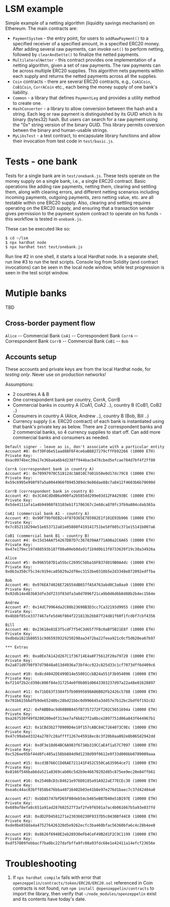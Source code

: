 # LSM example
Simple example of a netting algorithm (liquidity savings mechanism) on
Ethereum. The main contracts are:

* `PaymentSystem` - the entry point, for users to `addRawPayment()` to a specified receiver
   of a specified amount, in a specified ERC20 money. After adding several raw payments,
   can invoke `net()` to perform netting, followed by `clearAndSette()` to finalize the
   netted payments.
* `MultilateralNetter` - this contract provides one implementation of a netting algorithm,
   given a set of raw payments. The raw payments can be across multiple ERC20 supplies. This
   algorithm nets payments within each supply and returns the netted payments across all the
   supplies.
* `Coin` contracts - there are several ERC20 contracts, e.g., `CoA1Coin`, `CoB1Coin`, `CorrACoin`
   etc., each being the money supply of one bank's liability.
*  `Common` - a library that defines `PaymentLeg` and provides a utility method to create one.
*  `HashConverter` - a library to allow conversion between the hash and a string. Each leg or
   raw payment is distinguished by its GUID which is its binary (bytes32) hash. But users can
   search for a raw payment using the "0x" string version of the binary GUID. This library
   permits coversion betwen the binary and human-usable strings.
*  `MyLibsTest` - a test contract, to encapsulate library functions and allow their invocation
   from test code in `test/basic.js`.

# Tests - one bank
Tests for a single bank are in `test/onebank.js`.  These tests operate on the money supply
on a single bank, i.e., a single ERC20 contract. Basic operations like adding raw payments,
netting them, clearing and settling them, along with clearing errors, and different
netting scenarios including incoming payments, outgoing payments, zero netting value, etc.
are all testable within one ERC20 supply. Also, clearing and settling requires operating
on the ERC20 supply, and ensuring that a transaction sender gives permission to the payment
system contract to operate on his funds - this workflow is tested in `onebank.js`.

These can be executed like so:
```
$ cd ~/lsm
$ npx hardhat node
$ npx hardhat test test/onebank.js
```
Run line #2 in one shell, it starts a local Hardhat node. In a separate shell, run line #3 to
run the test scripts. Console log from Solidity (and contract invocations) can be seen in the
local node window, while test progression is seen in the test script window.

# Mutiple banks
TBD

## Cross-border payment flow

`Alice` -- Commercial Bank `CoA1` -- Correspondent Bank `CorrA` -- Correspondent Bank `CorrB` -- Commercial Bank `CoB1` -- `Bob`

## Accounts setup
These accounts and private keys are from the local Hardhat node, for *testing only*.
Never use on production networks!

Assumptions:
* 2 countries A & B
* One correspondent bank per country, CorrA, CorrB
* Commercial banks in country A (CoA1, CoA2 ..), country B (CoB1, CoB2 ..)
* Consumers in country A (Alice, Andrew ..), country B (Bob, Bill ..)
* Currency supply (i.e. ERC20 contract) of each bank is instantiated using that
bank's private key as below. There are 2 correspondent banks and 2 commercial banks,
so 4 currency supplies to start off. Can add more commercial banks and consumers as
needed.


```
Default signer - leave as is, don't associate with a particular entity
Account #0: 0xf39Fd6e51aad88F6F4ce6aB8827279cffFb92266 (10000 ETH)
Private Key: 0xac0974bec39a17e36ba4a6b4d238ff944bacb478cbed5efcae784d7bf4f2ff80

CorrA (correspondent bank in country A)
Account #1: 0x70997970C51812dc3A010C7d01b50e0d17dc79C8 (10000 ETH)
Private Key: 0x59c6995e998f97a5a0044966f0945389dc9e86dae88c7a8412f4603b6b78690d

CorrB (correspondent bank in country B)
Account #2: 0x3C44CdDdB6a900fa2b585dd299e03d12FA4293BC (10000 ETH)
Private Key: 0x5de4111afa1a4b94908f83103eb1f1706367c2e68ca870fc3fb9a804cdab365a

CoA1 (commercial bank A1 - country A)
Account #3: 0x90F79bf6EB2c4f870365E785982E1f101E93b906 (10000 ETH)
Private Key: 0x7c852118294e51e653712a81e05800f419141751be58f605c371e15141b007a6

CoB1 (commercial bank B1 - country B)
Account #4: 0x15d34AAf54267DB7D7c367839AAf71A00a2C6A65 (10000 ETH)
Private Key: 0x47e179ec197488593b187f80a00eb0da91f1b9d0b13f8733639f19c30a34926a

Alice
Account #5: 0x9965507D1a55bcC2695C58ba16FB37d819B0A4dc (10000 ETH)
Private Key: 0x8b3a350cf5c34c9194ca85829a2df0ec3153be0318b5e2d3348e872092edffba

Bob
Account #6: 0x976EA74026E726554dB657fA54763abd0C3a0aa9 (10000 ETH)
Private Key: 0x92db14e403b83dfe3df233f83dfa3a0d7096f21ca9b0d6d6b8d88b2b4ec1564e

Andrew
Account #7: 0x14dC79964da2C08b23698B3D3cc7Ca32193d9955 (10000 ETH)
Private Key: 0x4bbbf85ce3377467afe5d46f804f221813b2bb87f24d81f60f1fcdbf7cbf4356

Bill
Account #8: 0x23618e81E3f5cdF7f54C3d65f7FBc0aBf5B21E8f (10000 ETH)
Private Key: 0xdbda1821b80551c9d65939329250298aa3472ba22feea921c0cf5d620ea67b97

*** Extras

Account #9: 0xa0Ee7A142d267C1f36714E4a8F75612F20a79720 (10000 ETH)
Private Key: 0x2a871d0798f97d79848a013d4936a73bf4cc922c825d33c1cf7073dff6d409c6

Account #10: 0xBcd4042DE499D14e55001CcbB24a551F3b954096 (10000 ETH)
Private Key: 0xf214f2b2cd398c806f84e317254e0f0b801d0643303237d97a22a48e01628897

Account #11: 0x71bE63f3384f5fb98995898A86B02Fb2426c5788 (10000 ETH)
Private Key: 0x701b615bbdfb9de65240bc28bd21bbc0d996645a3dd57e7b12bc2bdf6f192c82

Account #12: 0xFABB0ac9d68B0B445fB7357272Ff202C5651694a (10000 ETH)
Private Key: 0xa267530f49f8280200edf313ee7af6b827f2a8bce2897751d06a843f644967b1

Account #13: 0x1CBd3b2770909D4e10f157cABC84C7264073C9Ec (10000 ETH)
Private Key: 0x47c99abed3324a2707c28affff1267e45918ec8c3f20b8aa892e8b065d2942dd

Account #14: 0xdF3e18d64BC6A983f673Ab319CCaE4f1a57C7097 (10000 ETH)
Private Key: 0xc526ee95bf44d8fc405a158bb884d9d1238d99f0612e9f33d006bb0789009aaa

Account #15: 0xcd3B766CCDd6AE721141F452C550Ca635964ce71 (10000 ETH)
Private Key: 0x8166f546bab6da521a8369cab06c5d2b9e46670292d85c875ee9ec20e84ffb61

Account #16: 0x2546BcD3c84621e976D8185a91A922aE77ECEc30 (10000 ETH)
Private Key: 0xea6c44ac03bff858b476bba40716402b03e41b8e97e276d1baec7c37d42484a0

Account #17: 0xbDA5747bFD65F08deb54cb465eB87D40e51B197E (10000 ETH)
Private Key: 0x689af8efa8c651a91ad287602527f3af2fe9f6501a7ac4b061667b5a93e037fd

Account #18: 0xdD2FD4581271e230360230F9337D5c0430Bf44C0 (10000 ETH)
Private Key: 0xde9be858da4a475276426320d5e9262ecfc3ba460bfac56360bfa6c4c28b4ee0

Account #19: 0x8626f6940E2eb28930eFb4CeF49B2d1F2C9C1199 (10000 ETH)
Private Key: 0xdf57089febbacf7ba0bc227dafbffa9fc08a93fdc68e1e42411a14efcf23656e

```



# Troubleshooting

1. If `npx hardhat compile` fails with error that `openzeppelin/contracts/token/ERC20/ERC20.sol`
referenced in Coin contracts is not found, run `npm install @openzeppelin/contracts`
to import the library, then verify that `~/node_modules/openzeppelin` exist and its contents
have today's date.

